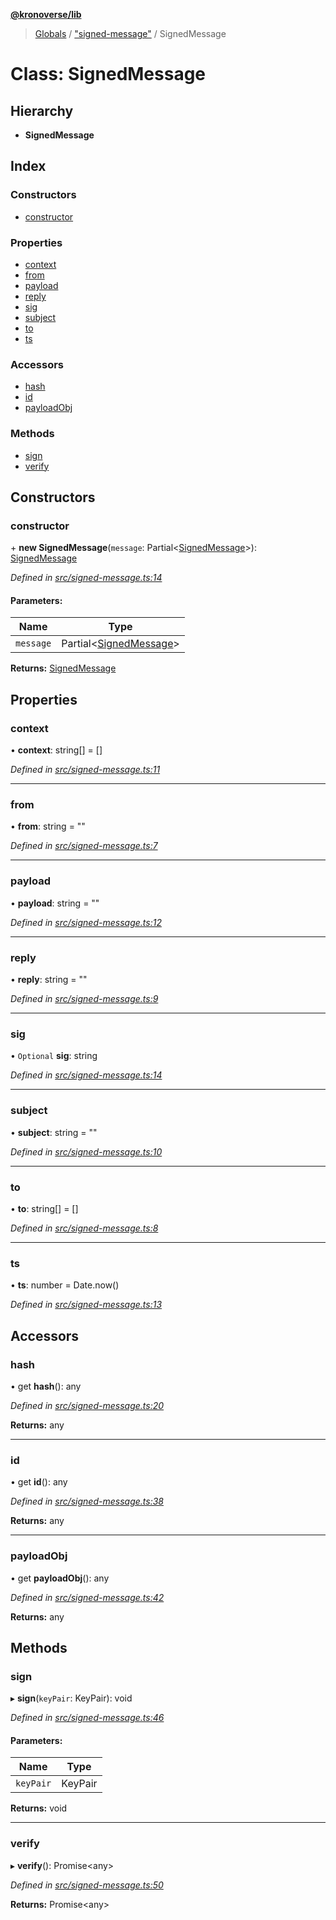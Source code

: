 **[@kronoverse/lib](../README.md)**

> [Globals](../globals.md) / ["signed-message"](../modules/_signed_message_.md) / SignedMessage

# Class: SignedMessage

## Hierarchy

* **SignedMessage**

## Index

### Constructors

* [constructor](_signed_message_.signedmessage.md#constructor)

### Properties

* [context](_signed_message_.signedmessage.md#context)
* [from](_signed_message_.signedmessage.md#from)
* [payload](_signed_message_.signedmessage.md#payload)
* [reply](_signed_message_.signedmessage.md#reply)
* [sig](_signed_message_.signedmessage.md#sig)
* [subject](_signed_message_.signedmessage.md#subject)
* [to](_signed_message_.signedmessage.md#to)
* [ts](_signed_message_.signedmessage.md#ts)

### Accessors

* [hash](_signed_message_.signedmessage.md#hash)
* [id](_signed_message_.signedmessage.md#id)
* [payloadObj](_signed_message_.signedmessage.md#payloadobj)

### Methods

* [sign](_signed_message_.signedmessage.md#sign)
* [verify](_signed_message_.signedmessage.md#verify)

## Constructors

### constructor

\+ **new SignedMessage**(`message`: Partial\<[SignedMessage](_signed_message_.signedmessage.md)>): [SignedMessage](_signed_message_.signedmessage.md)

*Defined in [src/signed-message.ts:14](https://github.com/kronoverse-inc/krono-lib/blob/bda32c6/src/signed-message.ts#L14)*

#### Parameters:

Name | Type |
------ | ------ |
`message` | Partial\<[SignedMessage](_signed_message_.signedmessage.md)> |

**Returns:** [SignedMessage](_signed_message_.signedmessage.md)

## Properties

### context

•  **context**: string[] = []

*Defined in [src/signed-message.ts:11](https://github.com/kronoverse-inc/krono-lib/blob/bda32c6/src/signed-message.ts#L11)*

___

### from

•  **from**: string = ""

*Defined in [src/signed-message.ts:7](https://github.com/kronoverse-inc/krono-lib/blob/bda32c6/src/signed-message.ts#L7)*

___

### payload

•  **payload**: string = ""

*Defined in [src/signed-message.ts:12](https://github.com/kronoverse-inc/krono-lib/blob/bda32c6/src/signed-message.ts#L12)*

___

### reply

•  **reply**: string = ""

*Defined in [src/signed-message.ts:9](https://github.com/kronoverse-inc/krono-lib/blob/bda32c6/src/signed-message.ts#L9)*

___

### sig

• `Optional` **sig**: string

*Defined in [src/signed-message.ts:14](https://github.com/kronoverse-inc/krono-lib/blob/bda32c6/src/signed-message.ts#L14)*

___

### subject

•  **subject**: string = ""

*Defined in [src/signed-message.ts:10](https://github.com/kronoverse-inc/krono-lib/blob/bda32c6/src/signed-message.ts#L10)*

___

### to

•  **to**: string[] = []

*Defined in [src/signed-message.ts:8](https://github.com/kronoverse-inc/krono-lib/blob/bda32c6/src/signed-message.ts#L8)*

___

### ts

•  **ts**: number = Date.now()

*Defined in [src/signed-message.ts:13](https://github.com/kronoverse-inc/krono-lib/blob/bda32c6/src/signed-message.ts#L13)*

## Accessors

### hash

• get **hash**(): any

*Defined in [src/signed-message.ts:20](https://github.com/kronoverse-inc/krono-lib/blob/bda32c6/src/signed-message.ts#L20)*

**Returns:** any

___

### id

• get **id**(): any

*Defined in [src/signed-message.ts:38](https://github.com/kronoverse-inc/krono-lib/blob/bda32c6/src/signed-message.ts#L38)*

**Returns:** any

___

### payloadObj

• get **payloadObj**(): any

*Defined in [src/signed-message.ts:42](https://github.com/kronoverse-inc/krono-lib/blob/bda32c6/src/signed-message.ts#L42)*

**Returns:** any

## Methods

### sign

▸ **sign**(`keyPair`: KeyPair): void

*Defined in [src/signed-message.ts:46](https://github.com/kronoverse-inc/krono-lib/blob/bda32c6/src/signed-message.ts#L46)*

#### Parameters:

Name | Type |
------ | ------ |
`keyPair` | KeyPair |

**Returns:** void

___

### verify

▸ **verify**(): Promise\<any>

*Defined in [src/signed-message.ts:50](https://github.com/kronoverse-inc/krono-lib/blob/bda32c6/src/signed-message.ts#L50)*

**Returns:** Promise\<any>

